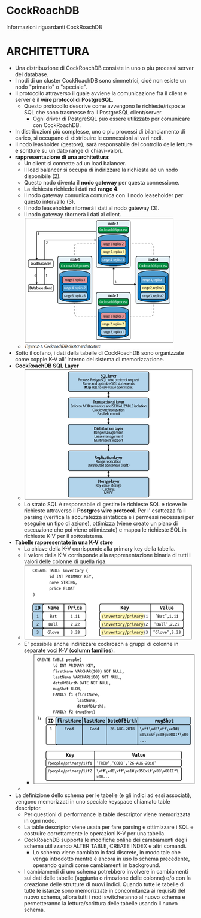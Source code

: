 # CockRoachDB
Informazioni riguardanti CockRoachDB

# ARCHITETTURA
- Una distribuzione di CockRoachDB consiste in uno o piu processi server del database.
- I nodi di un cluster CockRoachDB sono simmetrici, cioè non esiste un nodo "primario" o "speciale".
- Il protocollo attraverso il quale avviene la comunicazione fra il client e server è il **wire protocol di PostgreSQL**.
  - Questo protocollo descrive come avvengono le richieste/risposte SQL che sono trasmesse fra il PostgreSQL client/server.
    - Ogni driver di PostgreSQL può essere utilizzato per comunicare con CockRoachDB.
- In distribuzioni più complesse, uno o piu processi di bilanciamento di carico, si occupano di distribuire le connessioni ai vari nodi.
- Il nodo leasholder (gestore), sarà responsabile del controllo delle letture e scritture su un dato range di chiavi-valori. 
- **rappresentazione di una architettura**:
  - Un client si connette ad un load balancer.
  - Il load balancer si occupa di indirizzare la richiesta ad un nodo disponibile (2).
  - Questo nodo diventa il **nodo gateway** per questa connessione.
  - La richiesta richiede i dati nel **range 4**.
  - Il nodo gateway comunica comunica con il nodo leaseholder per questo intervallo (3).
  - Il nodo leaseholder ritornerà i dati al nodo gateway (3).
  - Il nodo gateway ritornerà i dati al client.
  - <img src="https://github.com/FabioR1995/CockRoachDB/blob/main/Immagini/cluster_architecture.png" width="400" height="350">
- Sotto il cofano, i dati della tabelle di CockRoachDB sono organizzate come coppie K-V all' interno del sistema di memorizzazione.
- **CockRoachDB SQL Layer**
  - <img src="https://github.com/FabioR1995/CockRoachDB/blob/main/Immagini/stack_cockroach.png" width="450" height="350">
  - Lo strato SQL è responsabile di gestire le richieste SQL e riceve le richieste attraverso il **Postgres wire protocol**. Per l' esattezza fa il parsing (verifica la accuratezza sintaticca e i permessi necessari per eseguire un tipo di azione), ottimizza (viene creato un piano di esecuzione che poi viene ottimizzato) e mappa le richieste SQL in richieste K-V per il sottosistema.
- **Tabelle rappresentate in una K-V store**
  - La chiave della K-V corrisponde alla primary key della tabella.
  - il valore della K-V corrisponde alla rappresentazione binaria di tutti i valori delle colonne di quella riga.
  - <img src="https://github.com/FabioR1995/CockRoachDB/blob/main/Immagini/k-v_store.png" width="450" height="200">
  - E' possibile anche indirizzare cockroach a gruppi di colonne in separate voci K-V (**column families**).
    - <img src="https://github.com/FabioR1995/CockRoachDB/blob/main/Immagini/column_families.png" width="450" height="350"> 
  -
- La definizione dello schema per le tabelle (e gli indici ad essi associati), vengono memorizzati in uno speciale keyspace chiamato table descriptor.
  - Per questioni di performance la table descriptor viene memorizzata in ogni nodo.
  - La table descriptor viene usata per fare parsing e ottimizzare i SQL e costruire correttamente le operazioni K-V per una tabella.
  - CockRoachDB supporta le modifiche online dei cambiamenti degli schema utilizzando ALTER TABLE, CREATE INDEX e altri comandi.
    - Lo schema viene cambiato in fasi discrete, in modo tale che venga introdotto mentre è ancora in uso lo schema precedente, operando quindi come cambiamenti in background.
  - I cambiamenti di uno schema potrebbero involvere in cambiamenti sui dati delle tabelle (aggiunta o rimozione delle colonne) e/o con la creazione delle strutture di nuovi indici. Quando tutte le tabelle di tutte le istanze sono memorizzate in concomitanza ai requisiti del nuovo schema, allora tutti i nodi switcheranno al nuovo schema e permetteranno la lettura/scrittura delle tabelle usando il nuovo schema.
  
    
